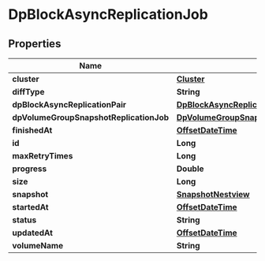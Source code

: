 # DpBlockAsyncReplicationJob

## Properties
Name | Type | Description | Notes
------------ | ------------- | ------------- | -------------
**cluster** | [**Cluster**](Cluster.md) |  |  [optional]
**diffType** | **String** |  |  [optional]
**dpBlockAsyncReplicationPair** | [**DpBlockAsyncReplicationPairNestview**](DpBlockAsyncReplicationPairNestview.md) |  |  [optional]
**dpVolumeGroupSnapshotReplicationJob** | [**DpVolumeGroupSnapshotReplicationJobNestview**](DpVolumeGroupSnapshotReplicationJobNestview.md) |  |  [optional]
**finishedAt** | [**OffsetDateTime**](OffsetDateTime.md) |  |  [optional]
**id** | **Long** |  |  [optional]
**maxRetryTimes** | **Long** |  |  [optional]
**progress** | **Double** |  |  [optional]
**size** | **Long** |  |  [optional]
**snapshot** | [**SnapshotNestview**](SnapshotNestview.md) |  |  [optional]
**startedAt** | [**OffsetDateTime**](OffsetDateTime.md) |  |  [optional]
**status** | **String** |  |  [optional]
**updatedAt** | [**OffsetDateTime**](OffsetDateTime.md) |  |  [optional]
**volumeName** | **String** |  |  [optional]
